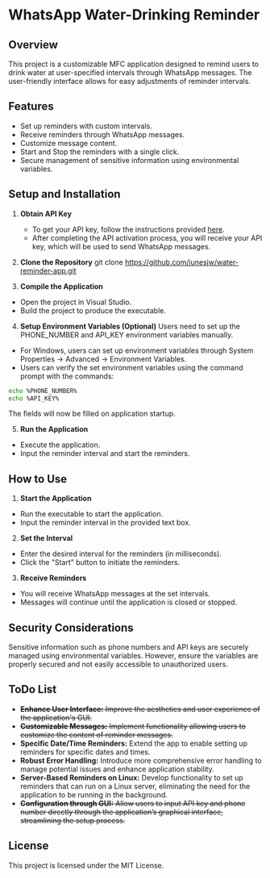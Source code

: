 # WhatsApp Water-Drinking Reminder

## Overview
This project is a customizable MFC application designed to remind users to drink water at user-specified intervals through WhatsApp messages. The user-friendly interface allows for easy adjustments of reminder intervals.

## Features
- Set up reminders with custom intervals.
- Receive reminders through WhatsApp messages.
- Customize message content.
- Start and Stop the reminders with a single click.
- Secure management of sensitive information using environmental variables.

## Setup and Installation
1. **Obtain API Key**
   - To get your API key, follow the instructions provided [here](https://www.callmebot.com/de/blog/kostenlos-api-whatsapp-nachrichten/).
   - After completing the API activation process, you will receive your API key, which will be used to send WhatsApp messages.
   
2. **Clone the Repository**
git clone https://github.com/junesjw/water-reminder-app.git

3. **Compile the Application**
- Open the project in Visual Studio.
- Build the project to produce the executable.

4. **Setup Environment Variables (Optional)**
Users need to set up the PHONE_NUMBER and API_KEY environment variables manually.
- For Windows, users can set up environment variables through System Properties -> Advanced -> Environment Variables.
- Users can verify the set environment variables using the command prompt with the commands:

```sh
echo %PHONE_NUMBER%
echo %API_KEY%
```

The fields will now be filled on application startup.

5. **Run the Application**
- Execute the application.
- Input the reminder interval and start the reminders.

## How to Use
1. **Start the Application**
- Run the executable to start the application.
- Input the reminder interval in the provided text box.

2. **Set the Interval**
- Enter the desired interval for the reminders (in milliseconds).
- Click the "Start" button to initiate the reminders.

3. **Receive Reminders**
- You will receive WhatsApp messages at the set intervals.
- Messages will continue until the application is closed or stopped.

## Security Considerations
Sensitive information such as phone numbers and API keys are securely managed using environmental variables. However, ensure the variables are properly secured and not easily accessible to unauthorized users.

## ToDo List
- ~~**Enhance User Interface:** Improve the aesthetics and user experience of the application's GUI.~~
- ~~**Customizable Messages:** Implement functionality allowing users to customize the content of reminder messages.~~
- **Specific Date/Time Reminders:** Extend the app to enable setting up reminders for specific dates and times.
- **Robust Error Handling:** Introduce more comprehensive error handling to manage potential issues and enhance application stability.
- **Server-Based Reminders on Linux:** Develop functionality to set up reminders that can run on a Linux server, eliminating the need for the application to be running in the background.
- ~~**Configuration through GUI:** Allow users to input API key and phone number directly through the application’s graphical interface, streamlining the setup process.~~

## License
This project is licensed under the MIT License.
